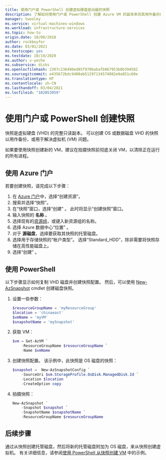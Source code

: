 ```yaml
---
title: 使用门户或 PowerShell 创建虚拟硬盘驱动器的快照
description: 了解如何使用门户或 PowerShell 创建 Azure VM 的副本来将其用作备份或用于排查问题。
manager: twooley
ms.service: virtual-machines-windows
ms.workload: infrastructure-services
ms.topic: how-to
origin.date: 10/08/2018
author: rockboyfor
ms.date: 03/01/2021
ms.testscope: yes
ms.testdate: 10/19/2020
ms.author: v-yeche
ms.subservice: disks
ms.openlocfilehash: 2307c236490ed85f970babafb067953b0b394582
ms.sourcegitcommit: e435672bdc9400ab51297134574802e9a851c60e
ms.translationtype: HT
ms.contentlocale: zh-CN
ms.lasthandoff: 03/04/2021
ms.locfileid: "102053959"
---
```

# <a name="create-a-snapshot-using-the-portal-or-powershell"></a>使用门户或 PowerShell 创建快照

快照是虚拟硬盘 (VHD) 的完整只读副本。 可以创建 OS 或数据磁盘 VHD 的快照以用作备份，或用于解决虚拟机 (VM) 问题。

如果要使用快照创建新的 VM，建议在拍摄快照前彻底关闭 VM，以清除正在运行的所有进程。

## <a name="use-the-azure-portal"></a>使用 Azure 门户 

若要创建快照，请完成以下步骤： 
1. 在 [Azure 门户](https://portal.azure.cn)中，选择“创建资源”。
2. 搜索并选择“快照”。
3. 在“快照”窗口，选择“创建” 。 此时将显示“创建快照”窗口。
4. 输入快照的 **名称** 。
5. 选择现有的[资源组](../../azure-resource-manager/management/overview.md#resource-groups)，或键入新资源组的名称。 
6. 选择 Azure 数据中心“位置” 。  
7. 对于 **源磁盘**，选择要获取其快照的托管磁盘。
8. 选择用于存储快照的“帐户类型”。 选择“Standard_HDD”，除非需要将快照存储在高性能磁盘上。
9. 选择“创建” 。

## <a name="use-powershell"></a>使用 PowerShell

以下步骤显示如何复制 VHD 磁盘并创建快照配置。 然后，可以使用 [New-AzSnapshot](https://docs.microsoft.com/powershell/module/az.compute/new-azsnapshot) cmdlet 创建磁盘快照。 

1. 设置一些参数： 

    ```powershell
    $resourceGroupName = 'myResourceGroup' 
    $location = 'chinaeast' 
    $vmName = 'myVM'
    $snapshotName = 'mySnapshot'  
    ```

2. 获取 VM：

    ```powershell
    $vm = Get-AzVM `
        -ResourceGroupName $resourceGroupName `
        -Name $vmName
    ```

3. 创建快照配置。 该示例中，此快照是 OS 磁盘的快照：

    ```powershell
    $snapshot =  New-AzSnapshotConfig `
        -SourceUri $vm.StorageProfile.OsDisk.ManagedDisk.Id `
        -Location $location `
        -CreateOption copy
    ```

    <!--NOT AVAILABLE on [availability zones](../../availability-zones/az-overview.md)-->
    <!--NOT AVAILABLE on FEATURE Standard_ZRS-->

4. 拍摄快照：

    ```powershell
    New-AzSnapshot `
        -Snapshot $snapshot `
        -SnapshotName $snapshotName `
        -ResourceGroupName $resourceGroupName 
    ```

## <a name="next-steps"></a>后续步骤

通过从快照创建托管磁盘，然后将新的托管磁盘附加为 OS 磁盘，来从快照创建虚拟机。 有关详细信息，请参阅[使用 PowerShell 从快照创建 VM](https://docs.microsoft.com/previous-versions/azure/virtual-machines/scripts/virtual-machines-windows-powershell-sample-create-vm-from-snapshot) 中的示例。

<!--Update_Description: update meta properties, wording update, update link-->
